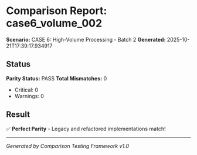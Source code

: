 # Comparison Report: case6_volume_002
**Scenario:** CASE 6: High-Volume Processing - Batch 2
**Generated:** 2025-10-21T17:39:17.934917

## Status
**Parity Status:** PASS
**Total Mismatches:** 0
  - Critical: 0
  - Warnings: 0

## Result
✅ **Perfect Parity** - Legacy and refactored implementations match!

---
*Generated by Comparison Testing Framework v1.0*